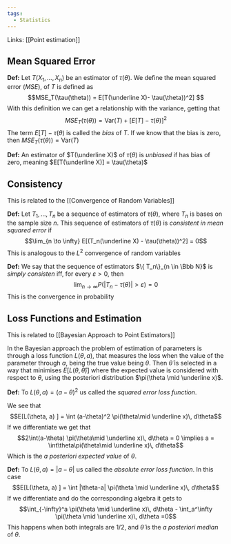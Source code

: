 ```yaml
---
tags:
  - Statistics
---
```

Links: [[Point estimation]]

## Mean Squared Error

**Def:** Let $T(X_1, \dots, X_n)$ be an estimator of $\tau(\theta)$. We define the mean squared error $(MSE)$, of $T$  is defined as $$MSE_T(\tau(\theta)) = E[T(\underline X)- \tau(\theta))^2] $$
With this definition we can get a relationship with the variance, getting that $$MSE_T(\tau(\theta)) = \text{Var}(T)+ [E[T] - \tau(\theta)]^2$$
The term $E[T]- \tau(\theta)$ is called the *bias* of $T$. If we know that the bias is zero, then $MSE_T(\tau(\theta)) = \text{Var}(T)$ 

**Def:** An estimator of $T(\underline X)$ of $\tau(\theta)$ is *unbiased* if has bias of zero, meaning $E[T(\underline X)] = \tau(\theta)$ 

## Consistency

This is related to the [[Convergence of Random Variables]]

**Def:** Let $T_1, \dots, T_n$ be a sequence of estimators of $\tau(\theta)$, where $T_n$ is bases on the sample size $n$. This sequence of estimators of $\tau(\theta)$ is *consistent in mean squared error* if $$\lim_{n \to \infty} E[(T_n(\underline X) - \tau(\theta))^2]  = 0$$
This is analogous to the $L^2$ convergence of random variables


**Def:** We say that the sequence of estimators $\{ T_n\}_{n \in \Bbb N}$ is *simply consisten* iff, for every $\varepsilon >0$, then $$\lim_{n \to \infty} P(|T_n - \tau(\theta)| > \varepsilon ) = 0 $$ This is the convergence in probability

## Loss Functions and Estimation
This is related to [[Bayesian Approach to Point Estimators]]

In the Bayesian approach the problem of estimation of parameters is through a loss function $L(\theta, a)$, that measures the loss when the value of the parameter through $a$, being the true value being $\theta$. Then $\hat \theta$ is selected in a way that minimises $E[L(\theta, \hat \theta)]$ where the expected value is considered with respect to $\theta$, using the posteriori distribution $\pi(\theta \mid \underline x)$. 

**Def:** To $L(\theta, a)= (a-\theta)^2$ us called the *squared error loss function*. 

We see that $$E[L(\theta, a) ] = \int (a-\theta)^2 \pi(\theta\mid \underline x)\, d\theta$$
If we differentiate we get that $$2\int(a-\theta) \pi(\theta\mid \underline x)\, d\theta  = 0 \implies a = \int\theta\pi(\theta\mid \underline x)\, d\theta$$Which is the *a posteriori expected value* of $\theta$. 

**Def:** To $L(\theta, a)= |a-\theta|$ us called the *absolute error loss function*. In this case
$$E[L(\theta, a) ] = \int |\theta-a| \pi(\theta \mid \underline x)\, d\theta$$
If we differentiate and do the corresponding algebra it gets to $$\int_{-\infty}^a \pi(\theta \mid \underline x)\, d\theta - \int_a^\infty \pi(\theta \mid \underline x)\, d\theta  =0$$This happens when both integrals are $1/2$, and $\hat \theta$ is the *a posteriori median* of $\theta$. 